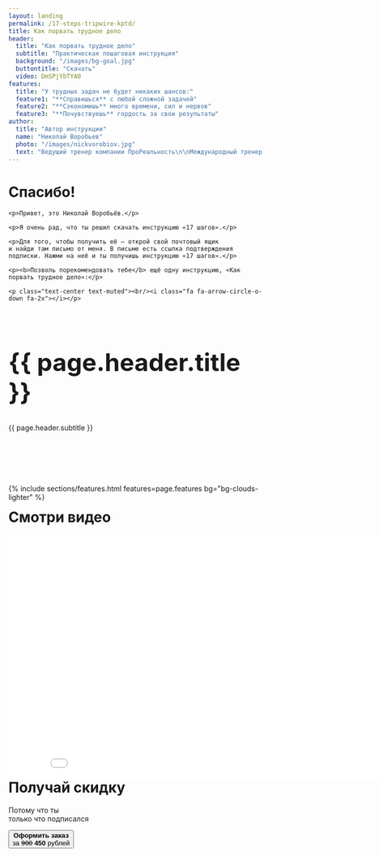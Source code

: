 ```yaml
---
layout: landing
permalink: /17-steps-tripwire-kptd/
title: Как порвать трудное дело
header: 
  title: "Как порвать трудное дело"
  subtitle: "Практическая пошаговая инструкция"
  background: "/images/bg-goal.jpg"
  buttontitle: "Скачать"
  video: DmSPjYbTYA0
features:
  title: "У трудных задач не будет никаких шансов:"
  feature1: "**Справишься** с любой сложной задачей"
  feature2: "**Сэкономишь** много времени, сил и нервов"
  feature3: "**Почувствуешь** гордость за свои результаты"
author: 
  title: "Автор инструкции"
  name: "Николай Воробьев"
  photo: "/images/nickvorobiov.jpg"
  text: "Ведущий тренер компании ПроРеальность\n\nМеждународный тренер и коуч с 12-летним опытом\n\nВедущий и тренер в 4 телевизионных и радио шоу об отношениях и личной эффективности\n\nАвтор 5 книг и 15 тренингов об отношениях, мотивации, уверенности, бизнесе, продажах и личной эффективности\n\nПровёл тренинги более чем в 20 городах России и Европы"
---
```


<style type="text/css">
  header { display: none; }
</style>

<div class="section">
  <div class="container">
    <h1 id="thanks">Спасибо!</h1>

    <p>Привет, это Николай Воробьёв.</p>

    <p>Я очень рад, что ты решил скачать инструкцию «17 шагов».</p>

    <p>Для того, чтобы получить её — открой свой почтовый ящик  
    и найди там письмо от меня. В письме есть ссылка подтверждения подписки. Нажми на неё и ты получишь инструкцию «17 шагов».</p>
    
    <p><b>Позволь порекомендовать тебе</b> ещё одну инструкцию, «Как порвать трудное дело»:</p>

    <p class="text-center text-muted"><br/><i class="fa fa-arrow-circle-o-down fa-2x"></i></p>
  </div>
</div>

<div class="section bg-primary text-center" style="background-image: url({{ page.header.background }}); background-size: cover; background-position: center; padding: 75px 0;">
  <div class="container">
    <div class="row">
      <h1 style="margin-top: 0; font-size: 48px;">{{ page.header.title }}</h1>
      <p class="lead">
        {{ page.header.subtitle }}
      </p>
    </div>
  </div>
</div>

{% include sections/features.html features=page.features bg="bg-clouds-lighter" %}

<div class="section">
  <div class="container">
    <div class="row">
      <div class="col-xs-7 text-center">
        <h1 style="margin-top: 0;">Смотри видео<br/><i class="fa fa-arrow-down"></i></h1>
        <div class="flex-video widescreen">
          <iframe width="853" height="480" src="//www.youtube.com/embed/{{ page.header.video }}?rel=0&amp;controls=0&amp;showinfo=0" frameborder="0" allowfullscreen></iframe>
        </div>
      </div>
      <div class="col-xs-5 text-center">
        <h1 style="margin-top: 0;">Получай скидку<br/><i class="fa fa-arrow-down"></i></h1>
        <p class="lead">Потому что ты<br/>только что подписался</p>
        <form action="http://prorealnost.prorealnost.com/shot/87" method="POST">
          <div class="form-group">
            <input type="hidden" id="input-name" name="name" class="form-control" placeholder="Имя" required="required"/>
          </div>
          <div class="form-group">
            <input type="hidden" id="input-phone" name="phone" rules="phone" class="form-control" placeholder="Телефон" required="required"/>
          </div>
          <div class="form-group">
            <input type="hidden" id="input-email" name="email" class="form-control" placeholder="Емейл" required="required"/>
          </div>
          <button type="submit" class="btn btn-danger btn-lg btn-block"><b>Оформить заказ <i class="fa fa-arrow-right"></i></b><br/>за <s>900</s> <b>450</b> рублей</button>
          <!--p class="text-muted">Не закрывай эту страницу, потому что иначе скидка больше не будет доступна</p-->
        </form>
      </div>
    </div>
  </div>
</div>

<script type="text/javascript">
var hash = window.location.hash.substring(1);

if (!hash) {
  window.location = '/';
}

var data = JSON.parse(hash);
document.getElementById('input-name').value = data.name;
document.getElementById('input-phone').value = data.phone;
document.getElementById('input-email').value = data.email;

$('#thanks').text('Спасибо, ' + data.name + '!');

window.location.hash = '';

</script>

<!--div class="section">
  <div class="container text-center">
    <h1>Заказывай инструкцию «Как&nbsp;порвать&nbsp;трудное&nbsp;дело»</h1>
    <a class="btn btn-danger btn-lg" href="#pricing"><b>Оформить заказ <i class="fa fa-arrow-right"></i></b><br/>за <s>900</s> <b>450</b> рублей</a>
  </div>
</div-->
